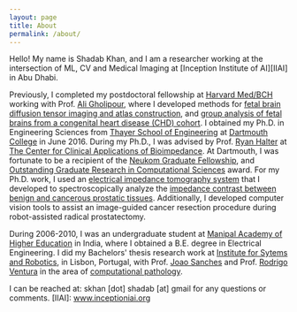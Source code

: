 ```yaml
---
layout: page
title: About
permalink: /about/
---
```

Hello! My name is Shadab Khan, and I am a researcher working at the intersection of ML, CV and Medical Imaging at [Inception Institute of AI][IIAI] in Abu Dhabi. 

Previously, I completed my postdoctoral fellowship at [Harvard Med/BCH](https://crl.med.harvard.edu) working with Prof. [Ali Gholipour](https://imagine.med.harvard.edu), where I developed methods for [fetal brain diffusion tensor imaging and atlas construction](https://www.sciencedirect.com/science/article/pii/S1053811918307286), and [group analysis of fetal brains from a congenital heart disease (CHD) cohort](https://link.springer.com/chapter/10.1007/978-3-030-00931-1_4). I obtained my Ph.D. in Engineering Sciences from [Thayer School of Engineering](https://engineering.dartmouth.edu) at [Dartmouth College](dartmouth.edu) in June 2016. During my Ph.D., I was advised by Prof. [Ryan Halter](https://engineering.dartmouth.edu/people/faculty/ryan-halter/) at [The Center for Clinical Applications of Bioimpedance](https://engineering.dartmouth.edu/bioimpedance/). At Dartmouth, I was fortunate to be a recipient of the [Neukom Graduate Fellowship](http://neukom.dartmouth.edu/programs/2015grad_fellows.html), and [Outstanding Graduate Research in Computational Sciences](https://neukom.dartmouth.edu/funding/students/undergraduate-graduate-research-prizes) award. For my Ph.D. work, I used an [electrical impedance tomography system](https://ieeexplore.ieee.org/document/6948344) that I developed to spectroscopically analyze the [impedance contrast between benign and cancerous prostatic tissues](https://www.ncbi.nlm.nih.gov/pmc/articles/PMC5209243/). Additionally, I developed computer vision tools to assist an image-guided cancer resection procedure during robot-assisted radical prostatectomy.

During 2006-2010, I was an undergraduate student at [Manipal Academy of Higher Education](www.manipal.edu) in India, where I obtained a B.E. degree in Electrical Engineering. I did my Bachelors' thesis research work at [Institute for Sytems and Robotics](http://welcome.isr.tecnico.ulisboa.pt), in Lisbon, Portugal, with Prof. [Joao Sanches](http://www.isr.ist.utl.pt/~jmrs) and Prof. [Rodrigo Ventura](http://users2.isr.tecnico.ulisboa.pt/~yoda/newhome/) in the area of [computational pathology](https://ieeexplore.ieee.org/abstract/document/5512622).

I can be reached at: skhan [dot] shadab [at] gmail for any questions or comments.
[IIAI]: www.inceptioniai.org
